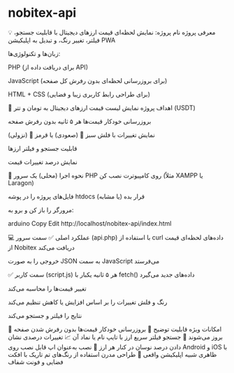 # nobitex-api

💡 معرفی پروژه
نام پروژه: نمایش لحظه‌ای قیمت ارزهای دیجیتال با قابلیت جستجو، فیلتر، تغییر رنگ، و تبدیل به اپلیکیشن PWA

زبان‌ها و تکنولوژی‌ها:

PHP (برای دریافت داده از API)

JavaScript (برای بروزرسانی لحظه‌ای بدون رفرش کل صفحه)

HTML + CSS (برای طراحی رابط کاربری زیبا و فضایی)



🎯 اهداف پروژه
نمایش لیست قیمت ارزهای دیجیتال به تومان و تتر (USDT)

بروزرسانی خودکار قیمت‌ها هر ۵ ثانیه بدون رفرش صفحه

نمایش تغییرات با فلش سبز 🔼 (صعودی) یا قرمز 🔽 (نزولی)

قابلیت جستجو و فیلتر ارزها

نمایش درصد تغییرات قیمت


🔧 نحوه اجرا (محلی)
یک سرور PHP روی کامپیوترت نصب کن (مثلاً XAMPP یا Laragon)

فایل‌های پروژه را در پوشه htdocs (یا مشابه) قرار بده

مرورگر را باز کن و برو به:

arduino
Copy
Edit
http://localhost/nobitex-api/index.html



💻 عملکرد اصلی
✅ سمت سرور (api.php)
با استفاده از curl داده‌های لحظه‌ای قیمت از Nobitex دریافت می‌کند

خروجی را به صورت JSON به سمت JavaScript می‌فرستد

✅ سمت کاربر (script.js)
هر ۵ ثانیه یکبار با fetch() داده‌های جدید می‌گیرد

تغییر قیمت‌ها را محاسبه می‌کند

رنگ و فلش تغییرات را بر اساس افزایش یا کاهش تنظیم می‌کند

نتایج را فیلتر و جستجو می‌کند



🌟 امکانات ویژه
قابلیت	توضیح
🔄 بروزرسانی خودکار	قیمت‌ها بدون رفرش شدن صفحه بروز می‌شوند
🔎 جستجو	فیلتر سریع ارز با تایپ نام یا نماد آن
📈 تغییرات درصدی	نشان دادن درصد نوسان در کنار هر ارز
📲 نصب به‌عنوان اپ	قابل نصب روی Android و iOS با ظاهری شبیه اپلیکیشن واقعی
🎨 طراحی مدرن	استفاده از رنگ‌های تم تاریک با افکت فضایی و فونت شفاف
